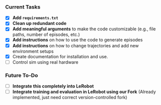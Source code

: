 ###  Current Tasks
- [x] **Add `requirements.txt`**
- [x] **Clean up redundant code**
- [x] **Add meaningful arguments** to make the code customizable (e.g., file paths, number of episodes, etc.)
- [x] **Add instructions** on how to use the code to generate episodes
- [x] **Add instructions** on how to change trajectories and add new environment setups
- [x] Create documentation for installation and use.
- [ ] Control sim using real hardware

###  Future To-Do
- [ ] **Integrate this completely into LeRobot**
- [ ] **Integrate training and evaluation in LeRobot using our Fork** (Already implemented, just need correct version-controlled fork)
